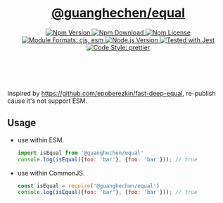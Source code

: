 <header>
  <h1 align="center">
    <a href="https://github.com/guanghechen/sora/tree/@guanghechen/equal@1.0.0-alpha.4/packages/equal#readme">@guanghechen/equal</a>
  </h1>
  <div align="center">
    <a href="https://www.npmjs.com/package/@guanghechen/equal">
      <img
        alt="Npm Version"
        src="https://img.shields.io/npm/v/@guanghechen/equal.svg"
      />
    </a>
    <a href="https://www.npmjs.com/package/@guanghechen/equal">
      <img
        alt="Npm Download"
        src="https://img.shields.io/npm/dm/@guanghechen/equal.svg"
      />
    </a>
    <a href="https://www.npmjs.com/package/@guanghechen/equal">
      <img
        alt="Npm License"
        src="https://img.shields.io/npm/l/@guanghechen/equal.svg"
      />
    </a>
    <a href="#install">
      <img
        alt="Module Formats: cjs, esm"
        src="https://img.shields.io/badge/module_formats-cjs%2C%20esm-green.svg"
      />
    </a>
    <a href="https://github.com/nodejs/node">
      <img
        alt="Node.js Version"
        src="https://img.shields.io/node/v/@guanghechen/equal"
      />
    </a>
    <a href="https://github.com/facebook/jest">
      <img
        alt="Tested with Jest"
        src="https://img.shields.io/badge/tested_with-jest-9c465e.svg"
      />
    </a>
    <a href="https://github.com/prettier/prettier">
      <img
        alt="Code Style: prettier"
        src="https://img.shields.io/badge/code_style-prettier-ff69b4.svg?style=flat-square"
      />
    </a>
  </div>
</header>
<br/>


Inspired by https://github.com/epoberezkin/fast-deep-equal, re-publish cause it's not support ESM.


## Usage

* use within ESM.

  ```javascript
  import isEqual from '@guanghechen/equal'
  console.log(isEqual({foo: 'bar'}, {foo: 'bar'})); // true
  ```

* use within CommonJS.

  ```javascript
  const isEqual = require('@guanghechen/equal')
  console.log(isEqual({foo: 'bar'}, {foo: 'bar'})); // true
  ```
